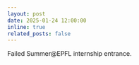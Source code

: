 ```yaml
---
layout: post
date: 2025-01-24 12:00:00
inline: true
related_posts: false
---
```


<!-- to be written -->
Failed Summer@EPFL internship entrance. 